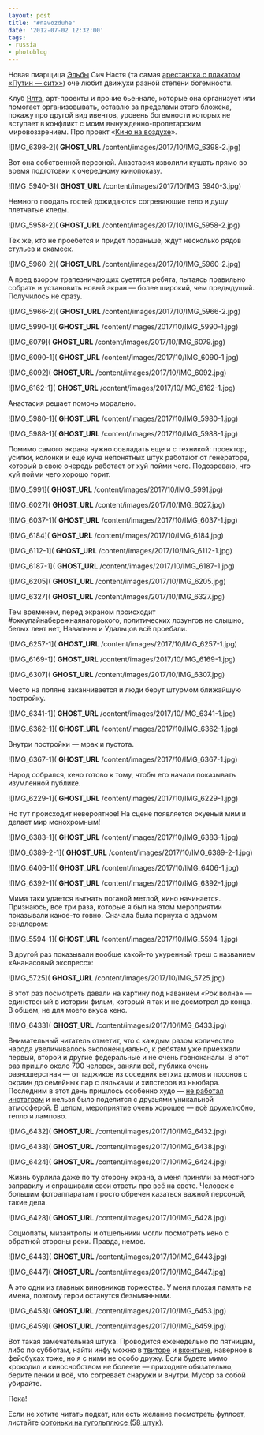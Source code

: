 ```yaml
---
layout: post
title: "#navozduhe"
date: '2012-07-02 12:32:00'
tags:
- russia
- photoblog
---
```


Новая пиарщица [Эльбы](http://b-kontur.ru)&nbsp;Сич Настя (та самая [арестантка с плакатом «Путин — ситх»](http://echo.msk.ru/blog/alshevskix/838055-echo/)) оче любит движухи разной степени богемности.

Клуб [Ялта](http://bigcitybuzz.ru/2011/07/bar-yalta/), арт-проекты и прочие бьеннале, которые она организует или помогает организовывать, оставлю за пределами этого бложека, покажу про другой вид ивентов, уровень богемности которых не вступает в конфликт с моим вынужденно-пролетарским мировоззрением. Про проект «[Кино на воздухе](http://itsmycity.ru/blog/post/id/1947)».

![IMG_6398-2]( __GHOST_URL__ /content/images/2017/10/IMG_6398-2.jpg)

Вот она собственной персоной. Анастасия изволили кушать прямо во время подготовки к очередному кинопоказу.

![IMG_5940-3]( __GHOST_URL__ /content/images/2017/10/IMG_5940-3.jpg)

Немного поодаль гостей дожидаются согревающие тело и душу плетчатые кледы.

![IMG_5958-2]( __GHOST_URL__ /content/images/2017/10/IMG_5958-2.jpg)

Тех же, кто не проебется и придет пораньше, ждут несколько рядов стульев и скамеек.

![IMG_5960-2]( __GHOST_URL__ /content/images/2017/10/IMG_5960-2.jpg)

А пред взором трапезничающих суетятся ребята, пытаясь правильно собрать и установить новый экран — более широкий, чем предыдущий. Получилось не сразу.

![IMG_5966-2]( __GHOST_URL__ /content/images/2017/10/IMG_5966-2.jpg)

![IMG_5990-1]( __GHOST_URL__ /content/images/2017/10/IMG_5990-1.jpg)

![IMG_6079]( __GHOST_URL__ /content/images/2017/10/IMG_6079.jpg)

![IMG_6090-1]( __GHOST_URL__ /content/images/2017/10/IMG_6090-1.jpg)

![IMG_6092]( __GHOST_URL__ /content/images/2017/10/IMG_6092.jpg)

![IMG_6162-1]( __GHOST_URL__ /content/images/2017/10/IMG_6162-1.jpg)

Анастасия решает помочь морально.

![IMG_5980-1]( __GHOST_URL__ /content/images/2017/10/IMG_5980-1.jpg)

![IMG_5988-1]( __GHOST_URL__ /content/images/2017/10/IMG_5988-1.jpg)

Помимо самого экрана нужно совладать еще и с техникой: проектор, усилки, колонки и еще куча непонятных штук работают от генератора, который в свою очередь работает от хуй пойми чего. Подозреваю, что хуй пойми чего хорошо горит.

![IMG_5991]( __GHOST_URL__ /content/images/2017/10/IMG_5991.jpg)

![IMG_6027]( __GHOST_URL__ /content/images/2017/10/IMG_6027.jpg)

![IMG_6037-1]( __GHOST_URL__ /content/images/2017/10/IMG_6037-1.jpg)

![IMG_6184]( __GHOST_URL__ /content/images/2017/10/IMG_6184.jpg)

![IMG_6112-1]( __GHOST_URL__ /content/images/2017/10/IMG_6112-1.jpg)

![IMG_6187-1]( __GHOST_URL__ /content/images/2017/10/IMG_6187-1.jpg)

![IMG_6205]( __GHOST_URL__ /content/images/2017/10/IMG_6205.jpg)

![IMG_6327]( __GHOST_URL__ /content/images/2017/10/IMG_6327.jpg)

Тем временем, перед экраном происходит #оккупайнабережнаянагорького, политических лозунгов не слышно, белых лент нет, Навальны и Удальцов всё проебали.

![IMG_6257-1]( __GHOST_URL__ /content/images/2017/10/IMG_6257-1.jpg)

![IMG_6169-1]( __GHOST_URL__ /content/images/2017/10/IMG_6169-1.jpg)

![IMG_6307]( __GHOST_URL__ /content/images/2017/10/IMG_6307.jpg)

Место на поляне заканчивается и люди берут штурмом ближайшую постройку.

![IMG_6341-1]( __GHOST_URL__ /content/images/2017/10/IMG_6341-1.jpg)

![IMG_6362-1]( __GHOST_URL__ /content/images/2017/10/IMG_6362-1.jpg)

Внутри постройки — мрак и пустота.

![IMG_6367-1]( __GHOST_URL__ /content/images/2017/10/IMG_6367-1.jpg)

Народ собрался, кено готово к тому, чтобы его начали показывать изумленной публике.

![IMG_6229-1]( __GHOST_URL__ /content/images/2017/10/IMG_6229-1.jpg)

Но тут происходит невероятное! На сцене появляется охуеный мим и делает мир монохромным!

![IMG_6383-1]( __GHOST_URL__ /content/images/2017/10/IMG_6383-1.jpg)

![IMG_6389-2-1]( __GHOST_URL__ /content/images/2017/10/IMG_6389-2-1.jpg)

![IMG_6406-1]( __GHOST_URL__ /content/images/2017/10/IMG_6406-1.jpg)

![IMG_6392-1]( __GHOST_URL__ /content/images/2017/10/IMG_6392-1.jpg)

Мима таки удается выгнать поганой метлой, кино начинается. Признаюсь, все три раза, которые я был на этом мероприятии показывали какое-то говно. Сначала была порнуха с адамом сендлером:

![IMG_5594-1]( __GHOST_URL__ /content/images/2017/10/IMG_5594-1.jpg)

В другой раз показывали вообще какой-то укуренный треш с названием «Ананасовый экспресс»:

![IMG_5725]( __GHOST_URL__ /content/images/2017/10/IMG_5725.jpg)

В этот раз посмотреть давали на картину под наванием «Рок волна» — единственый в истории фильм, который я так и не досмотрел до конца. В общем, не для моего вкуса кено.

![IMG_6433]( __GHOST_URL__ /content/images/2017/10/IMG_6433.jpg)

Внимательный читатель отметит, что с каждым разом количество народа увеличивалось экспоненциально, к ребятам уже приезжали первый, второй и другие федеральные и не очень говноканалы. В этот раз пришло около 700 человек, заняли всё, публика очень разношерстная — от таджиков из соседних ветхих домов и посонов с окраин до семейных пар с ляльками и хипстеров из ньюбара. Последним в этот день пришлось особенно худо — [не работал инстаграм](http://www.vesti.ru/doc.html?id=837608&cid=780) и нельзя было поделится с друзьями уникальной атмосферой. В целом, мероприятие очень хорошее — всё дружелюбно, тепло и лампово.

![IMG_6432]( __GHOST_URL__ /content/images/2017/10/IMG_6432.jpg)

![IMG_6438]( __GHOST_URL__ /content/images/2017/10/IMG_6438.jpg)

![IMG_6424]( __GHOST_URL__ /content/images/2017/10/IMG_6424.jpg)

Жизнь бурлила даже по ту сторону экрана, а меня приняли за местного заправилу и спрашивали свои ответы про всё на свете. Человек с большим фотоаппаратам просто обречен казаться важной персоной, такие дела.

![IMG_6428]( __GHOST_URL__ /content/images/2017/10/IMG_6428.jpg)

Социопаты, мизантропы и отшельники могли посмотреть кено с обратной стороны реки. Правда, немое.

![IMG_6443]( __GHOST_URL__ /content/images/2017/10/IMG_6443.jpg)

![IMG_6447]( __GHOST_URL__ /content/images/2017/10/IMG_6447.jpg)

А это одни из главных виновников торжества. У меня плохая память на имена, поэтому герои останутся безымянными.

![IMG_6453]( __GHOST_URL__ /content/images/2017/10/IMG_6453.jpg)

![IMG_6459]( __GHOST_URL__ /content/images/2017/10/IMG_6459.jpg)

Вот такая замечательная штука. Проводится еженедельно по пятницам, либо по субботам, найти инфу можно в [твиторе](https://twitter.com/navozduhe) и [вконтыче](http://vk.com/navozduhe), наверное в фейсбуках тоже, но я с ними не особо дружу. Если будете мимо крокодил и киноснобством не болеете — приходите обязательно, берите пенки и всё, что согревает снаружи и внутри. Мусор за собой убирайте.

Пока!

Если не хотите читать подкат, или есть желание посмотреть фуллсет, листайте&nbsp;[фотоньки на гугольплюсе&nbsp;(58 штук)](https://plus.google.com/photos/114315647473517551015/albums/5760220533695769761?authkey=CL2x-O_DnsDRCg).

<!--kg-card-end: markdown-->